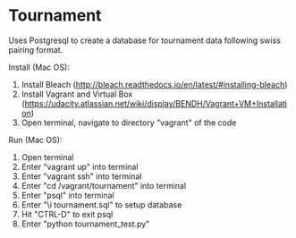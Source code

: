 # Tournament
Uses Postgresql to create a database for tournament data following swiss pairing format.

Install (Mac OS):
1. Install Bleach (http://bleach.readthedocs.io/en/latest/#installing-bleach)  
2. Install Vagrant and Virtual Box (https://udacity.atlassian.net/wiki/display/BENDH/Vagrant+VM+Installation)  
3. Open terminal, navigate to directory "vagrant" of the code
  
Run (Mac OS):  
1. Open terminal  
2. Enter "vagrant up" into terminal  
3. Enter "vagrant ssh" into terminal  
4. Enter "cd /vagrant/tournament" into terminal  
5. Enter "psql" into terminal  
6. Enter "\i tournament.sql" to setup database    
7. Hit "CTRL-D" to exit psql  
8. Enter "python tournament_test.py"  
